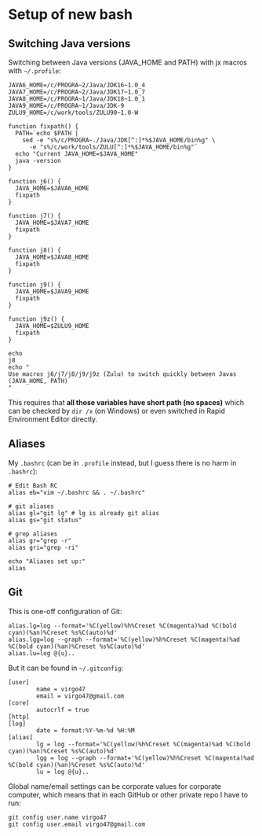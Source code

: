# Setup of new bash

## Switching Java versions

Switching between Java versions (JAVA_HOME and PATH) with jx macros with `~/.profile`:
```
JAVA6_HOME=/c/PROGRA~2/Java/JDK16~1.0_4
JAVA7_HOME=/c/PROGRA~2/Java/JDK17~1.0_7
JAVA8_HOME=/c/PROGRA~1/Java/JDK18~1.0_1
JAVA9_HOME=/c/PROGRA~1/Java/JDK-9
ZULU9_HOME=/c/work/tools/ZULU90~1.0-W

function fixpath() {
  PATH=`echo $PATH |
    sed -e "s%/c/PROGRA~./Java/JDK[^:]*%$JAVA_HOME/bin%g" \
      -e "s%/c/work/tools/ZULU[^:]*%$JAVA_HOME/bin%g"`
  echo "Current JAVA_HOME=$JAVA_HOME"
  java -version
}

function j6() {
  JAVA_HOME=$JAVA6_HOME
  fixpath
}

function j7() {
  JAVA_HOME=$JAVA7_HOME
  fixpath
}

function j8() {
  JAVA_HOME=$JAVA8_HOME
  fixpath
}

function j9() {
  JAVA_HOME=$JAVA9_HOME
  fixpath
}

function j9z() {
  JAVA_HOME=$ZULU9_HOME
  fixpath
}

echo
j8
echo "
Use macros j6/j7/j8/j9/j9z (Zulu) to switch quickly between Javas (JAVA_HOME, PATH)
"
```

This requires that **all those variables have short path (no spaces)** which can be checked
by `dir /x` (on Windows) or even switched in Rapid Environment Editor directly.

## Aliases

My `.bashrc` (can be in `.profile` instead, but I guess there is no harm in `.bashrc`):
```
# Edit Bash RC
alias eb="vim ~/.bashrc && . ~/.bashrc"

# git aliases
alias gl="git lg" # lg is already git alias
alias gs="git status"

# grep aliases
alias gr="grep -r"
alias gri="grep -ri"

echo "Aliases set up:"
alias
```

## Git

This is one-off configuration of Git:
```
alias.lg=log --format='%C(yellow)%h%Creset %C(magenta)%ad %C(bold cyan)(%an)%Creset %s%C(auto)%d'
alias.lgg=log --graph --format='%C(yellow)%h%Creset %C(magenta)%ad %C(bold cyan)(%an)%Creset %s%C(auto)%d'
alias.lu=log @{u}..
```

But it can be found in `~/.gitconfig`:
```
[user]
        name = virgo47
        email = virgo47@gmail.com
[core]
        autocrlf = true
[http]
[log]
        date = format:%Y-%m-%d %H:%M
[alias]
        lg = log --format='%C(yellow)%h%Creset %C(magenta)%ad %C(bold cyan)(%an)%Creset %s%C(auto)%d'
        lgg = log --graph --format='%C(yellow)%h%Creset %C(magenta)%ad %C(bold cyan)(%an)%Creset %s%C(auto)%d'
        lu = log @{u}..
```

Global name/email settings can be corporate values for corporate computer, which means that in
each GitHub or other private repo I have to run:

```
git config user.name virgo47
git config user.email virgo47@gmail.com
```